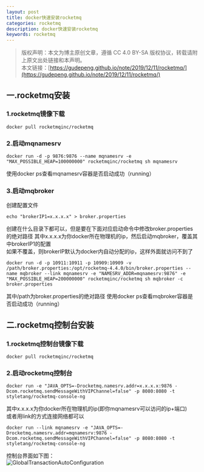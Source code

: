 ```yaml
---
layout: post
title: docker快速安装rocketmq
categories: rocketmq
description: docker快速安装rocketmq
keywords: rocketmq
---
```

>版权声明：本文为博主原创文章，遵循 CC 4.0 BY-SA 版权协议，转载请附上原文出处链接和本声明。  
本文链接：[https://gudepeng.github.io/note/2019/12/11/rocketmq/](https://gudepeng.github.io/note/2019/12/11/rocketmq/)  


## 一.rocketmq安装

### 1.rocketmq镜像下载
```
docker pull rocketmqinc/rocketmq
```

### 2.启动mqnamesrv
```
docker run -d -p 9876:9876 --name mqnamesrv -e "MAX_POSSIBLE_HEAP=100000000" rocketmqinc/rocketmq sh mqnamesrv
```
使用docker ps查看mqnamesrv容器是否启动成功（running）

### 3.启动mqbroker
创建配置文件
```
echo "brokerIP1=x.x.x.x" > broker.properties
```
创建在什么目录下都可以，但是要在下面对应启动命令中修改broker.properties的绝对路径
其中x.x.x.x为你docker所在物理机的ip，然后启动mqbroker，覆盖其中brokerIP1的配置  
如果不覆盖，则brokerIP默认为docker内自动分配的ip，这样外面就访问不到了
```
docker run -d -p 10911:10911 -p 10909:10909 -v /path/broker.properties:/opt/rocketmq-4.4.0/bin/broker.properties --name mqbroker --link mqnamesrv -e "NAMESRV_ADDR=mqnamesrv:9876" -e "MAX_POSSIBLE_HEAP=200000000" rocketmqinc/rocketmq sh mqbroker -c broker.properties 
```
其中/path为broker.properties的绝对路径
使用docker ps查看mqbroker容器是否启动成功（running）

## 二.rocketmq控制台安装

### 1.rocketmq控制台镜像下载
```
docker pull rocketmqinc/rocketmq
```

### 2.启动rocketmq控制台
```
docker run -e "JAVA_OPTS=-Drocketmq.namesrv.addr=x.x.x.x:9876 -Dcom.rocketmq.sendMessageWithVIPChannel=false" -p 8080:8080 -t styletang/rocketmq-console-ng
```
其中x.x.x.x为你docker所在物理机的ip(即你mqnamesrv可以访问的ip+端口)  
或者用link的方式连接网络都可以
```
docker run --link mqnamesrv -e "JAVA_OPTS=-Drocketmq.namesrv.addr=mqnamesrv:9876 -Dcom.rocketmq.sendMessageWithVIPChannel=false" -p 8080:8080 -t styletang/rocketmq-console-ng
```
控制台界面如下图：  
![GlobalTransactionAutoConfiguration](https://gudepeng.github.io/note/images/posts/2019-12-11-rocketmq/1.jpg)